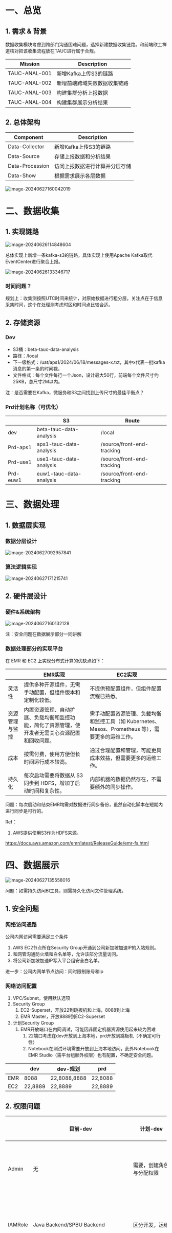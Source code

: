 # 一、总览

## 1. 需求 & 背景

数据收集模块考虑到跨部门沟通困难问题，选择新建数据收集链路。和前端欧工禅道核对把该收集流程放在TAUC进行属于合规。

| Mission       | Description                  |
| ------------- | ---------------------------- |
| TAUC-ANAL-001 | 新增Kafka上传S3的链路        |
| TAUC-ANAL-002 | 新增前端跨域失败数据收集链路 |
| TAUC-ANAL-003 | 构建集群分析上报数据         |
| TAUC-ANAL-004 | 构建集群展示分析结果         |

## 2. 总体架构

| Component       | Description                    |
| --------------- | ------------------------------ |
| Data-Collector  | 新增Kafka上传S3的链路          |
| Data-Source     | 存储上报数据和分析结果         |
| Data-Procession | 访问上报数据进行计算并分层存储 |
| Data-Show       | 根据需求展示各层数据           |



![image-20240627160042019](img/posts/dev全流程评审.asserts/image-20240627160042019.png)

# 二、数据收集

## 1. 实现链路

![image-20240626114848604](img/posts/dev全流程评审.asserts/image-20240626114848604.png)

总体实现上新增一条kafka-s3的链路，具体实现上使用Apache Kafka取代EventCenter进行聚合上报。

![image-20240626133346717](img/posts/dev全流程评审.asserts/image-20240626133346717.png)

### 时间问题？

规划上：收集测按照UTC时间来统计，对原始数据进行粗分层。关注点在于信息采集时间，这个在处理测考虑时区和时间点比较合适。

## 2. 存储资源

### Dev

- S3桶：beta-tauc-data-analysis
- 路径：/local
- 下一级格式：/uat/aps1/2024/06/18/messages-x.txt，其中x代表一批kafka消息的第一条的时间戳。
- 文件格式：每个文件每行一个Json，设计最大50行，前端每个文件尺寸约25KB，总尺寸2M以内。

注：是否需要在Kafka，微服务和S3之间找到上传尺寸的最佳平衡点？



### Prd计划名称（可优化）

|          | S3                      | Route                      |
| -------- | ----------------------- | -------------------------- |
| dev      | beta-tauc-data-analysis | /local                     |
| Prd-aps1 | aps1-tauc-data-analysis | /source/front-end-tracking |
| Prd-use1 | use1-tauc-data-analysis | /source/front-end-tracking |
| Prd-euw1 | euw1-tauc-data-analysis | /source/front-end-tracking |



# 三、数据处理

## 1. 数据层实现

### 数据分层设计

![image-20240627092957841](img/posts/dev全流程评审.asserts/image-20240627092957841.png)

### 算法逻辑实现

![image-20240627171215741](img/posts/dev全流程评审.asserts/image-20240627171215741.png)

## 2. 硬件层设计

### 硬件&系统架构

![image-20240627160132128](img/posts/dev全流程评审.asserts/image-20240627160132128.png)

注：安全问题在数据展示部分一同讲解



### 数据处理部分的实现平台

在 EMR 和 EC2 上实现分布式计算的优缺点如下：

|                | EMR实现                                                      | EC2实现                                                      |
| -------------- | ------------------------------------------------------------ | ------------------------------------------------------------ |
| 灵活性         | 提供多种开源组件，无需手动配置，但组件版本和定制化较低。     | 不提供预配置组件，但组件配置流程已熟悉。                     |
| 资源管理与监控 | 内置资源管理、自动扩展、负载均衡和监控功能，简化了资源管理，使开发者无需关心资源配置和回收问题。 | 需手动配置资源管理、负载均衡和监控工具（如 Kubernetes、Mesos、Prometheus 等），需要更多的运维工作。 |
| 成本           | 按需付费，使用方便但长时间运行成本较高。                     | 通过合理配置和管理，可能更具成本效益，但需要更多的运维工作。 |
| 持久化         | 每次启动需要将数据从 S3 同步到 HDFS，增加了启动时间和复杂性。 | 内部机器的数据仍然存在，不需要额外的同步操作。               |

问题：每次启动和结束EMR均需对数据进行同步备份，虽然自动化脚本在短期内进行同步是可行的。

Ref：

1. AWS提供使用S3作为HDFS来源。

https://docs.aws.amazon.com/emr/latest/ReleaseGuide/emr-fs.html



# 四、数据展示

![image-20240627135558016](img/posts/dev全流程评审.asserts/image-20240627135558016.png)

问题：如需持久访问BI工具，则需持久化访问文件管理系统。

## 1. 安全问题

### 网络访问通路

公司内网访问需要满足三个条件

1. AWS EC2节点所在Security Group开通到公司新加坡加速IP的入站规则。
2. 和网管沟通防火墙和白名单等，允许该部分流量访问。
3. 将公司新加坡加速IP写入平台组安全白名单。

进一步：公司内网单节点访问：同时限制账号和ip



### 网络访问配置

1. VPC/Subnet，使用默认选项
2. Security Group
   1. EC2-Superset，开放22到跳板机和上海，8088到上海
   2. EMR Master，开放8889到EC2-Superset
3. 计划Security Group
   1. EMR开放端口在内网调试，可能因非固定机器资源使用起来较为困难
      1. 22端口考虑在dev开放到上海本地，prd开放到跳板机（不确定可行性）
      2. Notebook在测试环境需要开放到上海本地访问，此外Notebook在EMR Studio（需平台组额外权限）也有配置，不确定安全问题。

|      | dev     | dev-规划     | prd     |
| ---- | ------- | ------------ | ------- |
| EMR  | 8088    | 22,8088,8888 | 22,8088 |
| EC2  | 22,8889 | 22,8889      | 22,8889 |

## 2. 权限问题

|                    | 目前-dev                                                     | 计划-dev                                | 计划-prd                              |
| ------------------ | ------------------------------------------------------------ | --------------------------------------- | ------------------------------------- |
| Admin              | 无                                                           | 需要，创建角色与分配权限                | 需要，创建角色与分配权限              |
| IAMRole            | Java Backend/SPBU Backend                                    | 区分开发，运维                          | 区分开发，运维等多类角色              |
| EMR集群作业者      | AWSGlueServiceRole, AmazonELasticMapReduceRole, CustomEMR_IAMPolicy | 使用自建EMR角色，移除AlgorithmTeam配置  | EMR完全操作权限，资源限制桶的访问范围 |
| EMR集群下EC2操作者 | EMR_EC2_Default, AmazonELasticMapReduceforEC2Role, CustomAlgorithmTeamS3FullAccess | 使用自建EMR角色，移除Algorithm Team配置 | EC2完全操作权限，资源限制桶的访问范围 |

注：EMR_Default和EMR_EC2_Default找王涵王工在默认配置上新增AWS managed的AWSGlueServiceRole。两个Custom配置为算法部门添加。

# 五、资源使用

## 实体资源价格估算

|           | 规模              | 成本       | 24H*30  | 优惠                 |
| --------- | ----------------- | ---------- | ------- | -------------------- |
| EC2实例   | 单个t2.micro      | $0.0116/h  | $8.352  | 首年免费             |
| EMR集群   | 最小2个m5.xlarge  | $0.192/h   | $276.48 | 非主节点可以五折竞价 |
| EMR管理费 | 每个机器单独收取  | $0.036/h   | $51.84  | 上个月274H/$62.472   |
| ElasticIP | 2个               | $0.005/h   | $3.6    | 首年免费2个          |
| S3        | 工作日日均Put14条 | $0.005/Put | $1.54   |                      |

**Free tier:** In your first year includes 750 hours of t2.micro (or t3.micro in the Regions in which t2.micro is unavailable) instance usage on free tier AMIs per month, 750 hours of public IPv4 address usage per month, 30 GiB of EBS storage, 2 million IOs, 1 GB of snapshots, and 100 GB of bandwidth to the internet.



## 配置项

- AWS环境：tplinknbu-dev
- S3桶：beta-tauc-data-analysis，link-analysis（废弃，待删除）

|                | EC2 Superset                         | EMR Master                                   | EMR Slave                                    |
| -------------- | ------------------------------------ | -------------------------------------------- | -------------------------------------------- |
| Elastic IP     | Tauc-superset 34.236.129.168         | tauc-analysis 54.163.187.28                  |                                              |
| VPC*           | vpc-d7d864ac(default-vpc-use1)       | vpc-d7d864ac                                 | vpc-d7d864ac                                 |
| Subnet*        | us-east-1b                           | us-east-1b                                   | us-east-1b                                   |
| Security group | tauc-data-show(sg-03416c121412c8d7e) | tauc-data-analysis-dev(sg-0eg443dda170160c0) | tauc-data-analysis-dev(sg-0eg443dda170160c0) |
| EC2 Key Pair   | link-analysis                        | link-analysis                                | link-analysis                                |
| IAM Role*      |                                      | EMR_DefaultRole, EMR_EC2_DefaultRole...      |                                              |

注：带星部分无使用其他操作权限。



# 六、Todolist

1. 评估缺乏权限的配置项（Role/VPC）
2. 系统权限管理（内网IP+账号）或其他方式
3. Notebook及22端口问题
4. 接入业务数据源
5. 数据展示部分成本管理
